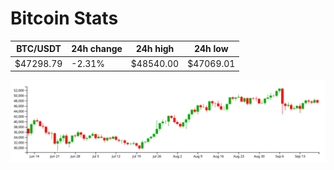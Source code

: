# Bitcoin Stats

BTC/USDT|24h change|24h high|24h low|
|---|---|---|---|
|$47298.79|-2.31%|$48540.00|$47069.01|

<img src="./chart.svg">

